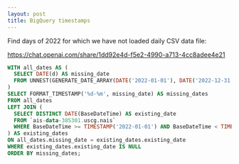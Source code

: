 ```yaml
---
layout: post
title: BigQuery timestamps
---
```


Find days of 2022 for which we have not loaded daily CSV data file:

<https://chat.openai.com/share/1dd92e4d-f5e2-4990-a713-4cc8adee4e21>

```sql
WITH all_dates AS (
  SELECT DATE(d) AS missing_date
  FROM UNNEST(GENERATE_DATE_ARRAY(DATE('2022-01-01'), DATE('2022-12-31'))) AS d
)
SELECT FORMAT_TIMESTAMP('%d-%m', missing_date) AS missing_dates
FROM all_dates
LEFT JOIN (
  SELECT DISTINCT DATE(BaseDateTime) AS existing_date
  FROM `ais-data-385301.uscg.nais`
  WHERE BaseDateTime >= TIMESTAMP('2022-01-01') AND BaseDateTime < TIMESTAMP('2023-01-01')
) AS existing_dates
ON all_dates.missing_date = existing_dates.existing_date
WHERE existing_dates.existing_date IS NULL
ORDER BY missing_dates;
```
